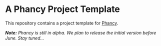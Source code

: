# A Phancy Project Template

This repository contains a project template for [Phancy](https://github.com/phancy/phancy).

_**Note:** Phancy is still in alpha. We plan to release the initial version before June. Stay tuned…_